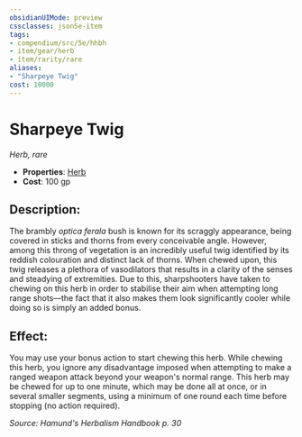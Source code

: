 ```yaml
---
obsidianUIMode: preview
cssclasses: json5e-item
tags:
- compendium/src/5e/hhbh
- item/gear/herb
- item/rarity/rare
aliases: 
- "Sharpeye Twig"
cost: 10000
---
```

# Sharpeye Twig
*Herb, rare*  

- **Properties**: [Herb](/compendium/rules/item-properties.md#Herb)
- **Cost**: 100 gp

## Description:

The brambly *optica ferala* bush is known for its scraggly appearance, being covered in sticks and thorns from every conceivable angle. However, among this throng of vegetation is an incredibly useful twig identified by its reddish colouration and distinct lack of thorns. When chewed upon, this twig releases a plethora of vasodilators that results in a clarity of the senses and steadying of extremities. Due to this, sharpshooters have taken to chewing on this herb in order to stabilise their aim when attempting long range shots—the fact that it also makes them look significantly cooler while doing so is simply an added bonus.

## Effect:

You may use your bonus action to start chewing this herb. While chewing this herb, you ignore any disadvantage imposed when attempting to make a ranged weapon attack beyond your weapon's normal range. This herb may be chewed for up to one minute, which may be done all at once, or in several smaller segments, using a minimum of one round each time before stopping (no action required).

*Source: Hamund's Herbalism Handbook p. 30*